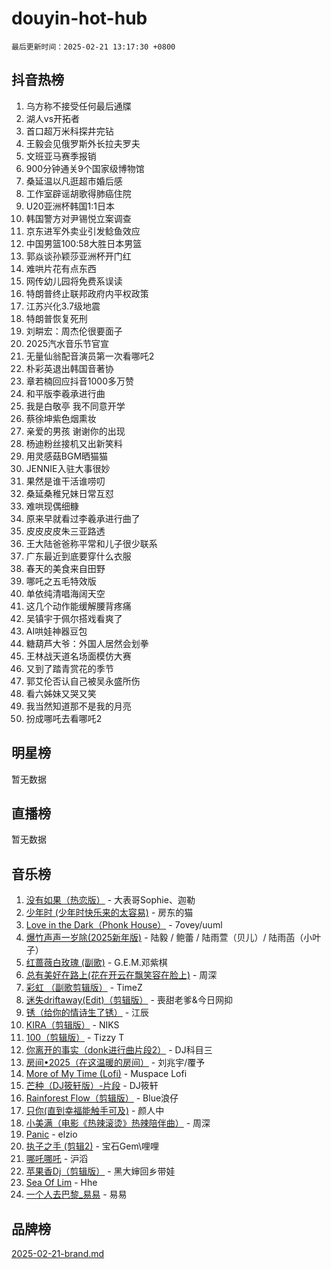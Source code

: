 # douyin-hot-hub

`最后更新时间：2025-02-21 13:17:30 +0800`

## 抖音热榜

1. 乌方称不接受任何最后通牒
1. 湖人vs开拓者
1. 首口超万米科探井完钻
1. 王毅会见俄罗斯外长拉夫罗夫
1. 文班亚马赛季报销
1. 900分钟通关9个国家级博物馆
1. 桑延温以凡逛超市婚后感
1. 工作室辟谣胡歌得肺癌住院
1. U20亚洲杯韩国1:1日本
1. 韩国警方对尹锡悦立案调查
1. 京东进军外卖业引发鲶鱼效应
1. 中国男篮100:58大胜日本男篮
1. 郭焱谈孙颖莎亚洲杯开门红
1. 难哄片花有点东西
1. 网传幼儿园将免费系误读
1. 特朗普终止联邦政府内平权政策
1. 江苏兴化3.7级地震
1. 特朗普恢复死刑
1. 刘畊宏：周杰伦很要面子
1. 2025汽水音乐节官宣
1. 无量仙翁配音演员第一次看哪吒2
1. 朴彩英退出韩国音著协
1. 章若楠回应抖音1000多万赞
1. 和平版李羲承进行曲
1. 我是白敬亭 我不同意开学
1. 蔡徐坤紫色烟熏妆
1. 亲爱的男孩 谢谢你的出现
1. 杨迪粉丝接机又出新笑料
1. 用灵感菇BGM晒猫猫
1. JENNIE入驻大事很妙
1. 果然是谁干活谁唠叨
1. 桑延桑稚兄妹日常互怼
1. 难哄现偶细糠
1. 原来早就看过李羲承进行曲了
1. 皮皮皮皮朱三亚路透
1. 王大陆爸爸称平常和儿子很少联系
1. 广东最近到底要穿什么衣服
1. 春天的美食来自田野
1. 哪吒之五毛特效版
1. 单依纯清唱海阔天空
1. 这几个动作能缓解腰背疼痛
1. 吴镇宇于佩尔搭戏看爽了
1. AI哄娃神器豆包
1. 糖葫芦大爷：外国人居然会划拳
1. 王林战天道名场面模仿大赛
1. 又到了踏青赏花的季节
1. 郭艾伦否认自己被吴永盛所伤
1. 看六姊妹又哭又笑
1. 我当然知道那不是我的月亮
1. 扮成哪吒去看哪吒2

## 明星榜

暂无数据

## 直播榜

暂无数据

## 音乐榜

1. [没有如果（热恋版）](https://sf6-cdn-tos.douyinstatic.com/obj/tos-cn-ve-2774/o4iETqbxIThtCXlBeV0DfAhZsbCFGhagYupnMx) - 大表哥Sophie、迦勒
1. [少年时 (少年时快乐来的太容易)](https://sf5-hl-cdn-tos.douyinstatic.com/obj/tos-cn-ve-2774/oM3aqeIqMA4zGllMG0eIF3CgQD1LIWWeO3b40B) - 房东的猫
1. [Love in the Dark（Phonk House）](https://sf5-hl-cdn-tos.douyinstatic.com/obj/tos-cn-ve-2774/oIVPxCfsCoYJAJZmt0g8QmFElce9InjXDqAyBR) - 7ovey/uuml
1. [爆竹声声一岁除(2025新年版)](https://sf5-hl-cdn-tos.douyinstatic.com/obj/tos-cn-ve-2774/ogeekoMkrSGH6OoIc7LfpQKfMkFWYAKfdINA1V) - 陆毅 / 鲍蕾 / 陆雨萱（贝儿）/ 陆雨菡（小叶子）
1. [红蔷薇白玫瑰 (副歌)](https://sf5-hl-cdn-tos.douyinstatic.com/obj/tos-cn-ve-2774/oIeiDfeyaEFgM7bXBJMAFCXFInztFks3JDWhx9) - G.E.M.邓紫棋
1. [总有美好在路上(花在开云在飘笑容在脸上)](https://sf6-cdn-tos.douyinstatic.com/obj/tos-cn-ve-2774/oU5u7NwtfBIvaNhoQBszOvAlRiAoiWAVVyBMq4) - 周深
1. [彩虹 （副歌剪辑版）](https://sf5-hl-cdn-tos.douyinstatic.com/obj/tos-cn-ve-2774/66e0979fd8cb445a8a1813a9277d4696) - TimeZ
1. [迷失driftaway(Edit)（剪辑版）](https://sf5-hl-cdn-tos.douyinstatic.com/obj/tos-cn-ve-2774/ogaa1xGNeFO6FCaMgO8PzzAceEI4fBLDMi15H3) - 喪甜老爹&今日网抑
1. [锈（给你的情诗生了锈）](https://sf5-hl-cdn-tos.douyinstatic.com/obj/tos-cn-ve-2774/o8a1PBtVqIYbPEGK6e5A4egedVMdm3fCIz6bbE) - 江辰
1. [KIRA（剪辑版）](https://sf3-cdn-tos.douyinstatic.com/obj/tos-cn-ve-2774/o0Bq3TvdHqOfzihWrHyABMociuMA3Inwsbx9Wi) - NIKS
1. [100（剪辑版）](https://sf5-hl-cdn-tos.douyinstatic.com/obj/tos-cn-ve-2774/oMYwtGyenWApgFhmBjFEgLDatpCZXz7MIGfBCs) - Tizzy T
1. [你离开的事实（donk进行曲片段2）](https://sf5-hl-cdn-tos.douyinstatic.com/obj/tos-cn-ve-2774/oYbTglI7EAnwfnMsTI75eUbV4bPGeLkePQafur) - DJ科目三
1. [房间•2025（在这温暖的房间）](https://sf5-hl-cdn-tos.douyinstatic.com/obj/tos-cn-ve-2774/oMzJcnT8BgIetASeBfwfEeBQVNfACiCifhfZP7g) - 刘兆宇/覆予
1. [More of My Time (Lofi)](https://sf5-hl-cdn-tos.douyinstatic.com/obj/tos-cn-ve-2774/oYExObgmbCQ1vXsegnZjJ6BAaDBQetNiGLEo7a) - Muspace Lofi
1. [芒种（DJ筱轩版）-片段](https://sf5-hl-cdn-tos.douyinstatic.com/obj/tos-cn-ve-2774/ooJsZrIeBfMQ0z1n24wO3g6Ged9W0YffmogAVE) - DJ筱轩
1. [Rainforest Flow（剪辑版）](https://sf5-hl-cdn-tos.douyinstatic.com/obj/tos-cn-ve-2774/o82ZpjE8IjV4PcDft5nvUtgQDfCyFAMO7BbniY) - Blue浪仔
1. [只你(直到幸福能触手可及)](https://sf5-hl-cdn-tos.douyinstatic.com/obj/tos-cn-ve-2774/o0lBkRDzFTeaVSUz3ZZSCBVtZ5DIMQGfgmEAuE) - 颜人中
1. [小美满（电影《热辣滚烫》热辣陪伴曲）](https://sf5-hl-cdn-tos.douyinstatic.com/obj/tos-cn-ve-2774/o0GAn2lSgfZIDUgtevCGDQYnFg4CwnrBaxbTZL) - 周深
1. [Panic](https://sf5-hl-cdn-tos.douyinstatic.com/obj/tos-cn-ve-2774/oAmDmzQbIEdf8xCAjOntKDYBCMvBN5RfgCWF4Z) - elzio
1. [执子之手 (剪辑2)](https://sf5-hl-cdn-tos.douyinstatic.com/obj/tos-cn-ve-2774/oUoZLQjCc31XzqsBnBQUNgeKtYPBcgbFDwtfcu) - 宝石Gem\哩哩
1. [哪吒哪吒](https://sf5-hl-cdn-tos.douyinstatic.com/obj/tos-cn-ve-2774/oUkQCgCDnBanFehFEFQDxCQntAOIfp9gyZYFVo) - 沪滔
1. [苹果香Dj（剪辑版）](https://sf5-hl-cdn-tos.douyinstatic.com/obj/tos-cn-ve-2774/oEeIEQbYGAOspCTRAIeYF4Ok8LgZ8NBaRe4ztR) - 黑大婶回乡带娃
1. [Sea Of Lim](https://sf6-cdn-tos.douyinstatic.com/obj/tos-cn-ve-2774/oIWFJ2IQh9BiwiNrlHsb7rf82ZBbgABM3QPzYZ) - Hhe
1. [一个人去巴黎_易易](https://sf5-hl-cdn-tos.douyinstatic.com/obj/tos-cn-ve-2774/okIXMCA0ZWZlCbDnuFaVfW7ySiitEEEgCf1IB3) - 易易

## 品牌榜

[2025-02-21-brand.md](2025-02-21-brand.md)
